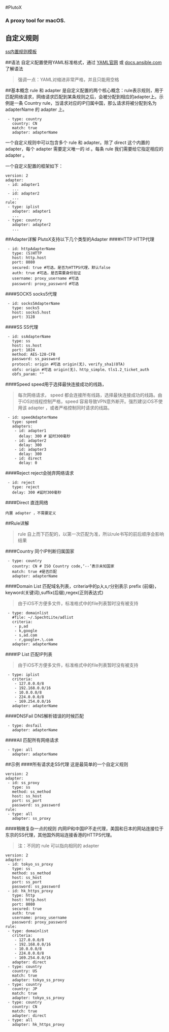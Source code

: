 #PlutoX

### A proxy tool for macOS.

## 自定义规则
[ss内置规则模板](http://www.yaml.org/)

##语法
自定义配置使用YAML标准格式，通过 [YAML官网](http://www.yaml.org/) 或 [docs.ansible.com](http://docs.ansible.com/ansible/YAMLSyntax.html) 了解语法

> 强调一点：YAML对缩进非常严格，并且只能用空格


##基本概念
rule 和 adapter 是自定义配置的两个核心概念：rule表示规则，用于匹配网络请求，网络请求匹配到某条规则之后，会被分配到相应的adapter上。示例是一条 Country rule，当请求对应的IP归属中国，那么请求将被分配到名为 adapterName 的 adapter 上。

```
 - type: country
   country: CN
   match: true
   adapter: adapterName
```
       
一个自定义规则中可以包含多个 rule 和 adapter。除了 direct 这个内置的 adapter，每个 adapter 需要定义唯一的 id 。每条 rule 我们需要给它指定相应的 adapter 。

一个自定义配置的框架如下：

```
version: 2
adapter:
 - id: adapter1
   ...
 - id: adapter2
   ...
rule:
 - type: iplist
   adapter: adapter1
   ...
 - type: country
   adapter: adapter2
   ...
```

##Adapter详解
PlutoX支持以下几个类型的Adapter
####HTTP
HTTP代理

```
 - id: httpAdapterName
   type: (S)HTTP
   host: http.host
   port: 8080
   secured: true #可选，是否为HTTPS代理，默认false
   auth: true #可选，是否需要身份验证
   username: proxy_username #可选
   password: proxy_password #可选
```
####SOCK5
socks5代理

```
 - id: socks5AdapterName
   type: socks5
   host: socks5.host
   port: 3128
```
####SS
SS代理

```
 - id: ssAdapterName
   type: ss
   host: ss.host
   port: 1024
   method: AES-128-CFB
   password: ss_password
   protocol: origin #可选 origin(无)、verify_sha1(OTA)
   obfs: origin #可选 origin(无)、http_simple、tls1.2_ticket_auth
   obfs_param: ""
```
####Speed
speed用于选择最快连接成功的线路，
>每次网络请求， speed 都会连接所有线路，选择最快连接成功的线路。由于iOS对线程控制严格，speed 容易导致VPN意外断开。强烈建议iOS不使用该 adapter ，或者严格控制同时请求的线路。

```
 - id: speedAdapterName
   type: speed
   adapters:
    - id: adapter1
      delay: 300 # 延时300毫秒
    - id: adapter2
      delay: 300
    - id: adapter3
      delay: 300
    - id: direct
      delay: 0
```
####Reject
reject会抛弃网络请求

```
 - id: reject
   type: reject
   delay: 300 #延时300毫秒
```
####Direct
直连网络

```
内置 adapter ，不需要定义
```
##Rule详解
>rule 自上而下匹配的，以第一次匹配为准，所以rule书写的前后顺序会影响结果

####Country
同个IP判断归属国家

```
 - type: country
   country: CN # ISO Country code,‘--’表示未知国家
   match: true #是否匹配
   adapter: adapterName
```
####Domain List
匹配域名列表，criteria中的p,k,s,r分别表示 prefix (前缀)，keyword(关键词),suffix(后缀),regex(正则表达式)

>由于iOS不方便多文件，标准格式中的file列表暂时没有被支持

```
 - type: domainlist
   #file: ~/.SpechtLite/adlist
   criteria:
    - p,ad
    - k,google
    - s,ad.com
    - r,google+.\.com
   adapter: adapterName
```

####IP List
匹配IP列表

>由于iOS不方便多文件，标准格式中的file列表暂时没有被支持

```
 - type: iplist
   criteria:
    - 127.0.0.0/8
    - 192.168.0.0/16
    - 10.0.0.0/8
    - 224.0.0.0/8
    - 169.254.0.0/16
   adapter: adapterName
```
####DNSFail
DNS解析错误的时候匹配

```
 - type: dnsfail
   adapter: adapterName
```
####All
匹配所有网络请求

```
 - type: all
   adapter: adapterName
```
##示例
####所有请求走SS代理
这是最简单的一个自定义规则

```
version: 2
adapter:
 - id: ss_proxy
   type: ss
   method: ss_method
   host: ss_host
   port: ss_port
   password: ss_password
rule:
 - type: all
   adapter: ss_proxy
```
####稍微复杂一点的规则
内网IP和中国IP不走代理，美国和日本的网站连接位于东京的SS代理，其他国外网站连接香港的HTTPS代理。
>注：不同的 rule 可以指向相同的 adapter


```
version: 2
adapter:
 - id: tokyo_ss_proxy
   type: ss
   method: ss_method
   host: ss_host
   port: ss_port
   password: ss_password
 - id: hk_https_proxy
   type: http
   host: http.host
   port: 8080
   secured: true
   auth: true
   username: proxy_username
   password: proxy_password
rule:
 - type: domainlist
   criteria:
    - 127.0.0.0/8
    - 192.168.0.0/16
    - 10.0.0.0/8
    - 224.0.0.0/8
    - 169.254.0.0/16
   adapter: direct
 - type: country
   country: US
   match: true
   adapter: tokyo_ss_proxy
 - type: country
   country: JP
   match: true
   adapter: tokyo_ss_proxy
 - type: country
   country: CN
   match: true
   adapter: direct
 - type: all
   adapter: hk_https_proxy
```
